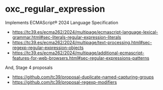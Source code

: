 # oxc_regular_expression

Implements ECMAScript® 2024 Language Specification

- https://tc39.es/ecma262/2024/multipage/ecmascript-language-lexical-grammar.html#sec-literals-regular-expression-literals
- https://tc39.es/ecma262/2024/multipage/text-processing.html#sec-regexp-regular-expression-objects
- https://tc39.es/ecma262/2024/multipage/additional-ecmascript-features-for-web-browsers.html#sec-regular-expressions-patterns

And, Stage 4 proposals

- https://github.com/tc39/proposal-duplicate-named-capturing-groups
- https://github.com/tc39/proposal-regexp-modifiers
